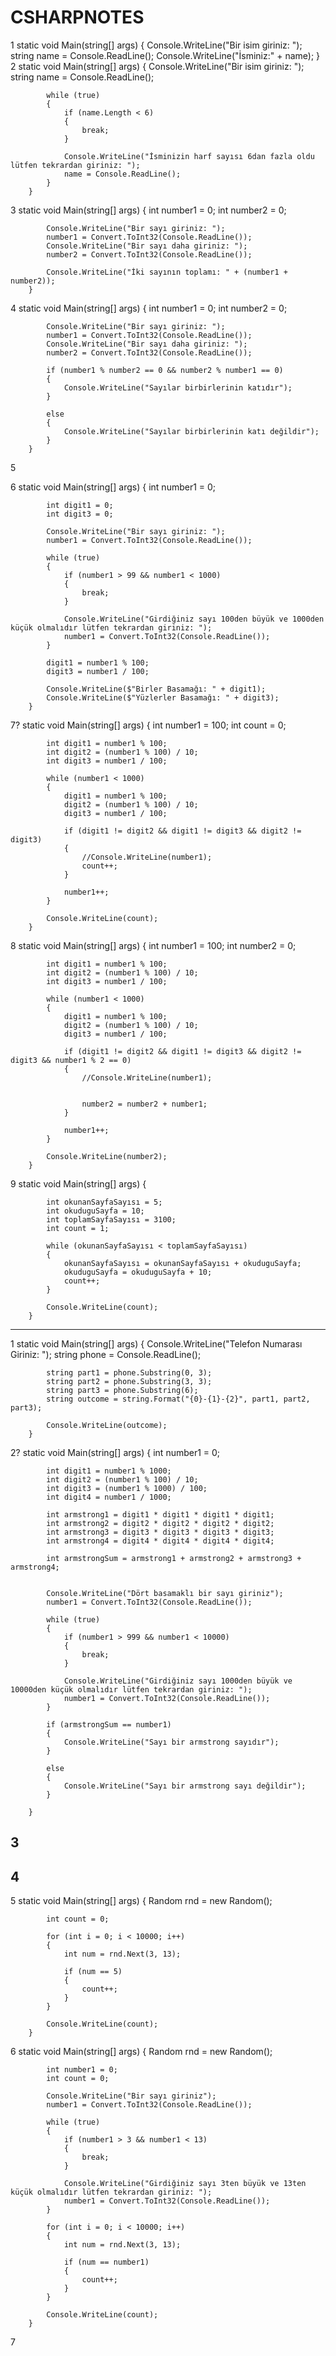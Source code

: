 # CSHARPNOTES
1
static void Main(string[] args)
        {
            Console.WriteLine("Bir isim giriniz: ");
            string name = Console.ReadLine();
            Console.WriteLine("İsminiz:" + name);
        }
2
static void Main(string[] args)
        {
            Console.WriteLine("Bir isim giriniz: ");
            string name = Console.ReadLine();

            while (true)
            {
                if (name.Length < 6)
                {
                    break;
                }

                Console.WriteLine("İsminizin harf sayısı 6dan fazla oldu lütfen tekrardan giriniz: ");
                name = Console.ReadLine();              
            }
        }
3
static void Main(string[] args)
        {
            int number1 = 0;
            int number2 = 0;

            Console.WriteLine("Bir sayı giriniz: ");
            number1 = Convert.ToInt32(Console.ReadLine());
            Console.WriteLine("Bir sayı daha giriniz: ");
            number2 = Convert.ToInt32(Console.ReadLine());

            Console.WriteLine("İki sayının toplamı: " + (number1 + number2));
        }
4
static void Main(string[] args)
        {
            int number1 = 0;
            int number2 = 0;

            Console.WriteLine("Bir sayı giriniz: ");
            number1 = Convert.ToInt32(Console.ReadLine());
            Console.WriteLine("Bir sayı daha giriniz: ");
            number2 = Convert.ToInt32(Console.ReadLine());

            if (number1 % number2 == 0 && number2 % number1 == 0)
            {
                Console.WriteLine("Sayılar birbirlerinin katıdır");
            }

            else
            {
                Console.WriteLine("Sayılar birbirlerinin katı değildir");
            }
        }
5

6
 static void Main(string[] args)
        {
            int number1 = 0;

            int digit1 = 0;
            int digit3 = 0;

            Console.WriteLine("Bir sayı giriniz: ");
            number1 = Convert.ToInt32(Console.ReadLine());

            while (true)
            {
                if (number1 > 99 && number1 < 1000)
                {
                    break;
                }

                Console.WriteLine("Girdiğiniz sayı 100den büyük ve 1000den küçük olmalıdır lütfen tekrardan giriniz: ");
                number1 = Convert.ToInt32(Console.ReadLine());
            }

            digit1 = number1 % 100;
            digit3 = number1 / 100;

            Console.WriteLine($"Birler Basamağı: " + digit1);
            Console.WriteLine($"Yüzlerler Basamağı: " + digit3);
        }
7?
static void Main(string[] args)
        {
            int number1 = 100;
            int count = 0;

            int digit1 = number1 % 100;
            int digit2 = (number1 % 100) / 10;
            int digit3 = number1 / 100;

            while (number1 < 1000)
            {
                digit1 = number1 % 100;
                digit2 = (number1 % 100) / 10;
                digit3 = number1 / 100;

                if (digit1 != digit2 && digit1 != digit3 && digit2 != digit3)
                {
                    //Console.WriteLine(number1);
                    count++;
                }

                number1++;
            }

            Console.WriteLine(count);
        }
8
static void Main(string[] args)
        {
            int number1 = 100;
            int number2 = 0;

            int digit1 = number1 % 100;
            int digit2 = (number1 % 100) / 10;
            int digit3 = number1 / 100;

            while (number1 < 1000)
            {
                digit1 = number1 % 100;
                digit2 = (number1 % 100) / 10;
                digit3 = number1 / 100;

                if (digit1 != digit2 && digit1 != digit3 && digit2 != digit3 && number1 % 2 == 0)
                {
                    //Console.WriteLine(number1);


                    number2 = number2 + number1;
                }

                number1++;
            }

            Console.WriteLine(number2);
        }
9 
static void Main(string[] args)
        {
             

            int okunanSayfaSayısı = 5;
            int okuduguSayfa = 10;
            int toplamSayfaSayısı = 3100;
            int count = 1;

            while (okunanSayfaSayısı < toplamSayfaSayısı)
            {
                okunanSayfaSayısı = okunanSayfaSayısı + okuduguSayfa;
                okuduguSayfa = okuduguSayfa + 10;
                count++;
            }

            Console.WriteLine(count);
        }
----------------------------------------------------------------------------------
1
static void Main(string[] args)
        {
            Console.WriteLine("Telefon Numarası Giriniz: ");
            string phone = Console.ReadLine();

            string part1 = phone.Substring(0, 3);
            string part2 = phone.Substring(3, 3);
            string part3 = phone.Substring(6);
            string outcome = string.Format("{0}-{1}-{2}", part1, part2, part3);

            Console.WriteLine(outcome);
        }
2?
 static void Main(string[] args)
        {
            int number1 = 0;

            int digit1 = number1 % 1000;
            int digit2 = (number1 % 100) / 10;
            int digit3 = (number1 % 1000) / 100;
            int digit4 = number1 / 1000;

            int armstrong1 = digit1 * digit1 * digit1 * digit1;
            int armstrong2 = digit2 * digit2 * digit2 * digit2;
            int armstrong3 = digit3 * digit3 * digit3 * digit3;
            int armstrong4 = digit4 * digit4 * digit4 * digit4;

            int armstrongSum = armstrong1 + armstrong2 + armstrong3 + armstrong4;


            Console.WriteLine("Dört basamaklı bir sayı giriniz");
            number1 = Convert.ToInt32(Console.ReadLine());         
            
            while (true)
            {
                if (number1 > 999 && number1 < 10000)
                {
                    break;
                }

                Console.WriteLine("Girdiğiniz sayı 1000den büyük ve 10000den küçük olmalıdır lütfen tekrardan giriniz: ");
                number1 = Convert.ToInt32(Console.ReadLine());
            }

            if (armstrongSum == number1)
            {
                Console.WriteLine("Sayı bir armstrong sayıdır");
            }

            else
            {
                Console.WriteLine("Sayı bir armstrong sayı değildir");
            }

        }
3
---
4
---
5
static void Main(string[] args)
        {
            Random rnd = new Random();

            int count = 0;

            for (int i = 0; i < 10000; i++)
            {
                int num = rnd.Next(3, 13);

                if (num == 5)
                {
                    count++;
                }
            }

            Console.WriteLine(count);
        }
6
static void Main(string[] args)
        {
            Random rnd = new Random();

            int number1 = 0;
            int count = 0;

            Console.WriteLine("Bir sayı giriniz");
            number1 = Convert.ToInt32(Console.ReadLine());

            while (true)
            {
                if (number1 > 3 && number1 < 13)
                {
                    break;
                }

                Console.WriteLine("Girdiğiniz sayı 3ten büyük ve 13ten küçük olmalıdır lütfen tekrardan giriniz: ");
                number1 = Convert.ToInt32(Console.ReadLine());
            }

            for (int i = 0; i < 10000; i++)
            {
                int num = rnd.Next(3, 13);

                if (num == number1)
                {
                    count++;
                }
            }

            Console.WriteLine(count);
        }
7
 
